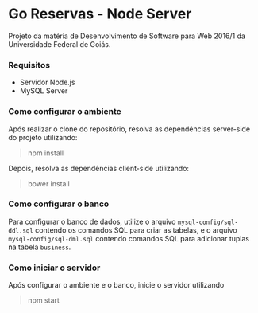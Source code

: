 # Go Reservas - Node Server 

Projeto da matéria de Desenvolvimento de Software para Web 2016/1 da Universidade Federal de Goiás.

### Requisitos
- Servidor Node.js
- MySQL Server

### Como configurar o ambiente

Após realizar o clone do repositório, resolva as dependências server-side do projeto utilizando:
> npm install

Depois, resolva as dependências client-side utilizando:
> bower install

### Como configurar o banco

Para configurar o banco de dados, utilize o arquivo `mysql-config/sql-ddl.sql` contendo os comandos SQL para criar as tabelas, e o arquivo `mysql-config/sql-dml.sql` contendo comandos SQL para adicionar tuplas na tabela `business`.

### Como iniciar o servidor

Após configurar o ambiente e o banco, inicie o servidor utilizando
> npm start
